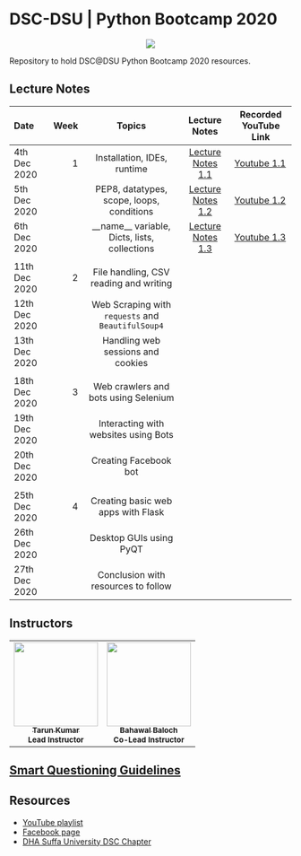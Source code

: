 # DSC-DSU | Python Bootcamp 2020

<p align="center"><img src="banner.jpg"></img></p>
Repository to hold DSC@DSU Python Bootcamp 2020 resources.

## Lecture Notes

| Date          | Week |                      Topics                       |        Lecture Notes         | Recorded YouTube Link                       |
| :------------ | ---: | :-----------------------------------------------: | :--------------------------: | ------------------------------------------- |
| 4th Dec 2020  |    1 |            Installation, IDEs, runtime            | [Lecture Notes 1.1](week_1/) | [Youtube 1.1](https://youtu.be/DmSf5VO43Ns) |
| 5th Dec 2020  |      |     PEP8, datatypes, scope, loops, conditions     | [Lecture Notes 1.2](week_2/) | [Youtube 1.2](https://youtu.be/NDaaIrbczy0) |
| 6th Dec 2020  |      | \_\_name\_\_ variable, Dicts, lists, collections  | [Lecture Notes 1.3](week_3/) | [Youtube 1.3](https://youtu.be/G5rQ4u0psOg) |
|               |      |                                                   |                              |                                             |
| 11th Dec 2020 |    2 |      File handling, CSV reading and writing       |                              |                                             |
| 12th Dec 2020 |      | Web Scraping with `requests` and `BeautifulSoup4` |                              |                                             |
| 13th Dec 2020 |      |         Handling web sessions and cookies         |                              |                                             |
|               |      |                                                   |                              |                                             |
| 18th Dec 2020 |    3 |       Web crawlers and bots using Selenium        |                              |                                             |
| 19th Dec 2020 |      |       Interacting with websites using Bots        |                              |                                             |
| 20th Dec 2020 |      |               Creating Facebook bot               |                              |                                             |
|               |      |                                                   |                              |                                             |
| 25th Dec 2020 |    4 |        Creating basic web apps with Flask         |                              |                                             |
| 26th Dec 2020 |      |              Desktop GUIs using PyQT              |                              |                                             |
| 27th Dec 2020 |      |        Conclusion with resources to follow        |                              |                                             |

## Instructors

<table>
  <tr>
    <td align="center">
      <a href="https://github.com/sinnytk">
        <img
          src="https://avatars1.githubusercontent.com/u/32937387?s=460&u=f3aa759aa6ce0cee31afcd05de4a105eb3ed8aec&v=4"
          width="150px;"
          alt=""
        />
        <br />
        <sub><b>Tarun Kumar</b></sub>
        <br />
      </a>
        <sub><b>Lead Instructor </b></sub>
        <br/>
    </td>
        <td align="center">
      <a href="https://github.com/bahawal32">
        <img
          src="https://avatars3.githubusercontent.com/u/36995485?s=460&u=399befd797e63d371f0730ac44a78d4a2c468715&v=4"
          width="150px;"
          alt=""
        />
        <br />
        <sub><b>Bahawal Baloch</b></sub>
        <br />
      </a>
        <sub><b>Co-Lead Instructor </b></sub>
        <br/>
    </td>
  </tr>
</table>

## [Smart Questioning Guidelines](smart_questioning_guidelines.md)

## Resources

- [YouTube playlist](https://www.youtube.com/playlist?list=PLLyazdzLgFw4SsqxcJzmoKZ94juVjEJZG&fbclid=IwAR0NGiQMWnytKUn9Je5BP4BWro-hcTxoEbuw8nNNpbECKGKFG6et6yz4-co)
- [Facebook page](https://www.facebook.com/DeveloperStudentClubDHASuffaUniversity)
- [DHA Suffa University DSC Chapter](https://dsc.community.dev/dha-suffa-university/)

